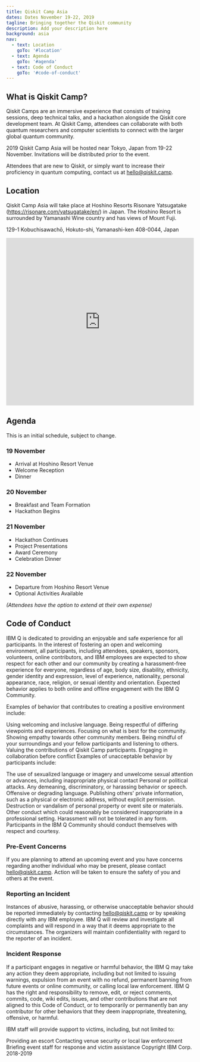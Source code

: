 ```yaml
---
title: Qiskit Camp Asia
dates: Dates November 19-22, 2019
tagline: Bringing together the Qiskit community
description: Add your description here
background: asia
nav:
  - text: Location
    goTo: '#location'
  - text: Agenda
    goTo: '#agenda'
  - text: Code of Conduct
    goTo: '#code-of-conduct'
---
```


## What is Qiskit Camp?

Qiskit Camps are an immersive experience that consists of training sessions, deep technical talks, and a hackathon alongside the Qiskit core development team. At Qiskit Camp, attendees can collaborate with both quantum researchers and computer scientists to connect with the larger global quantum community.

2019 Qiskit Camp Asia will be hosted near Tokyo, Japan from 19-22 November. Invitations will be distributed prior to the event.

Attendees that are new to Qiskit, or simply want to increase their proficiency in quantum computing, contact us at hello@qiskit.camp.

## Location

Qiskit Camp Asia will take place at Hoshino Resorts Risonare Yatsugatake (https://risonare.com/yatsugatake/en/) in Japan. The Hoshino Resort is surrounded by Yamanashi Wine country and has views of Mount Fuji. 

129-1 Kobuchisawachō, Hokuto-shi, Yamanashi-ken 408-0044, Japan

<iframe src="https://www.google.com/maps/embed?pb=!1m18!1m12!1m3!1d3233.1716172706297!2d138.32501521526402!3d35.86931098015097!2m3!1f0!2f0!3f0!3m2!1i1024!2i768!4f13.1!3m3!1m2!1s0x601c6a245ede5e8d%3A0x7b95fe2011a55d4!2sHoshino+Resorts+RISONARE+Yatsugatake!5e0!3m2!1sen!2sus!4v1562185478814!5m2!1sen!2sus" width="100%" height="450" frameborder="0" style="border:0" allowfullscreen></iframe>

## Agenda

This is an initial schedule, subject to change.

### 19 November

-	Arrival at Hoshino Resort Venue
-	Welcome Reception
-	Dinner

### 20 November

-	Breakfast and Team Formation
-	Hackathon Begins

### 21 November

-	Hackathon Continues
-	Project Presentations
-	Award Ceremony
-	Celebration Dinner

### 22 November 

-	Departure from Hoshino Resort Venue 
-	Optional Activities Available

 _(Attendees have the option to extend at their own expense)_

## Code of Conduct

IBM Q is dedicated to providing an enjoyable and safe experience for all participants. In the interest of fostering an open and welcoming environment, all participants, including attendees, speakers, sponsors, volunteers, online contributors, and IBM employees are expected to show respect for each other and our community by creating a harassment-free experience for everyone, regardless of age, body size, disability, ethnicity, gender identity and expression, level of experience, nationality, personal appearance, race, religion, or sexual identity and orientation. Expected behavior applies to both online and offline engagement with the IBM Q Community.

Examples of behavior that contributes to creating a positive environment include:

Using welcoming and inclusive language.
Being respectful of differing viewpoints and experiences.
Focusing on what is best for the community.
Showing empathy towards other community members.
Being mindful of your surroundings and your fellow participants and listening to others.
Valuing the contributions of Qiskit Camp participants.
Engaging in collaboration before conflict
Examples of unacceptable behavior by participants include:

The use of sexualized language or imagery and unwelcome sexual attention or advances, including inappropriate physical contact
Personal or political attacks.
Any demeaning, discriminatory, or harassing behavior or speech.
Offensive or degrading language.
Publishing others' private information, such as a physical or electronic address, without explicit permission.
Destruction or vandalism of personal property or event site or materials.
Other conduct which could reasonably be considered inappropriate in a professional setting.
Harassment will not be tolerated in any form. Participants in the IBM Q Community should conduct themselves with respect and courtesy.

### Pre-Event Concerns

If you are planning to attend an upcoming event and you have concerns regarding another individual who may be present, please contact hello@qiskit.camp. Action will be taken to ensure the safety of you and others at the event.

### Reporting an Incident

Instances of abusive, harassing, or otherwise unacceptable behavior should be reported immediately by contacting hello@qiskit.camp or by speaking directly with any IBM employee. IBM Q will review and investigate all complaints and will respond in a way that it deems appropriate to the circumstances. The organizers will maintain confidentiality with regard to the reporter of an incident.

### Incident Response

If a participant engages in negative or harmful behavior, the IBM Q may take any action they deem appropriate, including but not limited to issuing warnings, expulsion from an event with no refund, permanent banning from future events or online community, or calling local law enforcement. IBM Q has the right and responsibility to remove, edit, or reject comments, commits, code, wiki edits, issues, and other contributions that are not aligned to this Code of Conduct, or to temporarily or permanently ban any contributor for other behaviors that they deem inappropriate, threatening, offensive, or harmful.

IBM staff will provide support to victims, including, but not limited to:

Providing an escort
Contacting venue security or local law enforcement
Briefing event staff for response and victim assistance
Copyright IBM Corp. 2018-2019
